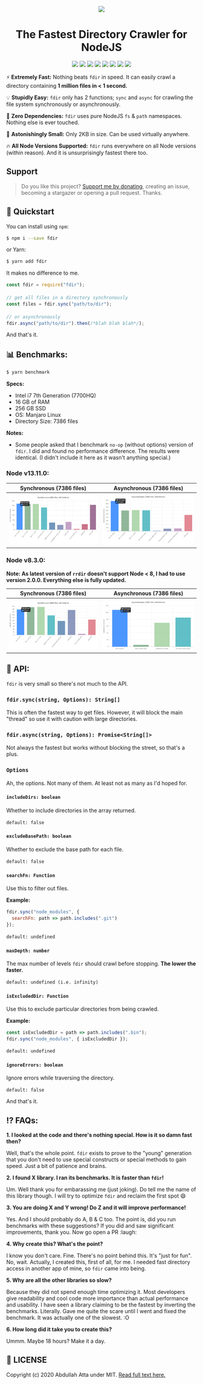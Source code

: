 <p align="center">
<img src="https://github.com/thecodrr/fdir/raw/master/assets/logo.png" width="350"/>

<h1 align="center">The Fastest Directory Crawler for NodeJS</h1>
<p align="center">
  <a href="https://www.npmjs.com/package/fdir"><img src="https://img.shields.io/npm/v/fdir?style=for-the-badge"/></a>
  <a href="https://www.npmjs.com/package/fdir"><img src="https://img.shields.io/npm/dt/fdir?style=for-the-badge"/></a>
  <a href="https://codeclimate.com/github/thecodrr/fdir/maintainability"><img src="https://img.shields.io/codeclimate/maintainability-percentage/thecodrr/fdir?style=for-the-badge"/></a>
  <a href="https://coveralls.io/github/thecodrr/fdir?branch=master"><img src="https://img.shields.io/coveralls/github/thecodrr/fdir?style=for-the-badge"/></a>
  <a href="https://www.npmjs.com/package/fdir"><img src="https://img.shields.io/bundlephobia/minzip/fdir?style=for-the-badge"/></a>
  <a href="https://www.producthunt.com/posts/fdir-every-millisecond-matters"><img src="https://img.shields.io/badge/ProductHunt-Upvote-red?style=for-the-badge&logo=product-hunt"/></a>
  <a href="https://dev.to/thecodrr/how-i-wrote-the-fastest-directory-crawler-ever-3p9c"><img src="https://img.shields.io/badge/dev.to-Read%20Blog-black?style=for-the-badge&logo=dev.to"/></a>
  <a href="./LICENSE"><img src="https://img.shields.io/github/license/thecodrr/fdir?style=for-the-badge"/></a>
</p>
</p>

⚡ **Extremely Fast:** Nothing beats `fdir` in speed. It can easily crawl a directory containing **1 million files in < 1 second.**

💡 **Stupidly Easy:** `fdir` only has 2 functions; `sync` and `async` for crawling the file system synchronously or asynchronously.

🤖 **Zero Dependencies:** `fdir` uses pure NodeJS `fs` & `path` namespaces. Nothing else is ever touched.

🕺 **Astonishingly Small:** Only 2KB in size. Can be used virtually anywhere.

🔥 **All Node Versions Supported:** `fdir` runs everywhere on all Node versions (within reason). And it is unsurprisingly fastest there too.

## Support

> Do you like this project? [Support me by donating](https://ko-fi.com/thecodrr), creating an issue, becoming a stargazer or opening a pull request. Thanks.

## 🚄 Quickstart

You can install using `npm`:

```sh
$ npm i --save fdir
```

or Yarn:

```sh
$ yarn add fdir
```

It makes no difference to me.

```js
const fdir = require("fdir");

// get all files in a directory synchronously
const files = fdir.sync("path/to/dir");

// or asynchronously
fdir.async("path/to/dir").then(/*blah blah blah*/);
```

And that's it.

## 📊 Benchmarks:

```sh
$ yarn benchmark
```

**Specs:**

- Intel i7 7th Generation (7700HQ)
- 16 GB of RAM
- 256 GB SSD
- OS: Manjaro Linux
- Directory Size: 7386 files

**Notes:**

- Some people asked that I benchmark `no-op` (without options) version of `fdir`. I did and found no performance difference. The results were identical. (I didn't include it here as it wasn't anything special.)

### Node v13.11.0:

|                        Synchronous (7386 files)                         |                        Asynchronous (7386 files)                         |
| :---------------------------------------------------------------------: | :----------------------------------------------------------------------: |
| ![](https://github.com/thecodrr/fdir/raw/master/assets/node13-sync.png) | ![](https://github.com/thecodrr/fdir/raw/master/assets/node13-async.png) |

### Node v8.3.0:

**Note: As latest version of `rrdir` doesn't support Node < 8, I had to use version 2.0.0. Everything else is fully updated.**

|                        Synchronous (7386 files)                        |                        Asynchronous (7386 files)                        |
| :--------------------------------------------------------------------: | :---------------------------------------------------------------------: |
| ![](https://github.com/thecodrr/fdir/raw/master/assets/node8-sync.png) | ![](https://github.com/thecodrr/fdir/raw/master/assets/node8-async.png) |

## 🚒 API:

`fdir` is very small so there's not much to the API.

### `fdir.sync(string, Options): String[]`

This is often the fastest way to get files. However, it will block the main "thread" so use it with caution with large directories.

### `fdir.async(string, Options): Promise<String[]>`

Not always the fastest but works without blocking the street, so that's a plus.

### `Options`

Ah, the options. Not many of them. At least not as many as I'd hoped for.

#### `includeDirs: boolean`

Whether to include directories in the array returned.

`default: false`

#### `excludeBasePath: boolean`

Whether to exclude the base path for each file.

`default: false`

#### `searchFn: Function`

Use this to filter out files.

**Example:**

```js
fdir.sync("node_modules", {
  searchFn: path => path.includes(".git")
});
```

`default: undefined`

#### `maxDepth: number`

The max number of levels `fdir` should crawl before stopping. **The lower the faster.**

`default: undefined (i.e. infinity)`

#### `isExcludedDir: Function`

Use this to exclude particular directories from being crawled.

**Example:**

```js
const isExcludedDir = path => path.includes(".bin");
fdir.sync("node_modules", { isExcludedDir });
```

`default: undefined`

#### `ignoreErrors: boolean`

Ignore errors while traversing the directory.

`default: false`

And that's it.

## ⁉️ FAQs:

**1. I looked at the code and there's nothing special. How is it so damn fast then?**

Well, that's the whole point. `fdir` exists to prove to the "young" generation that you don't need to use special constructs or special methods to gain speed. Just a bit of patience and brains.

**2. I found X library. I ran its benchmarks. It is faster than `fdir`!**

Um. Well thank you for embarassing me (just joking). Do tell me the name of this library though. I will try to optimize `fdir` and reclaim the first spot :smile:

**3. You are doing X and Y wrong! Do Z and it will improve performance!**

Yes. And I should probably do A, B & C too. The point is, did you run benchmarks with these suggestions? If you did and saw significant improvements, thank you. Now go open a PR :laugh:

**4. Why create this? What's the point?**

I know you don't care. Fine. There's no point behind this. It's "just for fun". No, wait. Actually, I created this, first of all, for me. I needed fast directory access in another app of mine, so `fdir` came into being.

**5. Why are all the other libraries so slow?**

Because they did not spend enough time optimizing it. Most developers give readability and cool code more importance than actual performance and usability. I have seen a library claiming to be the fastest by inverting the benchmarks. Literally. Gave me quite the scare until I went and fixed the benchmark. It was actually one of the slowest. :O

**6. How long did it take you to create this?**

Ummm. Maybe 18 hours? Make it a day.

## 🦮 LICENSE

Copyright (c) 2020 Abdullah Atta under MIT. [Read full text here.](https://github.com/thecodrr/fdir/raw/master/LICENSE)
